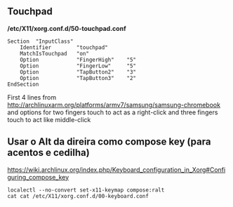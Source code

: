 
## Touchpad

**/etc/X11/xorg.conf.d/50-touchpad.conf**

```
Section  "InputClass"
    Identifier        "touchpad"
    MatchIsTouchpad   "on"
    Option            "FingerHigh"    "5"
    Option            "FingerLow"     "5"
    Option            "TapButton2"    "3"
    Option            "TapButton3"    "2"
EndSection
```

First 4 lines from http://archlinuxarm.org/platforms/armv7/samsung/samsung-chromebook and 
options for two fingers touch to act as a right-click and three fingers touch to act like middle-click

## Usar o Alt da direira como compose key (para acentos e cedilha)

https://wiki.archlinux.org/index.php/Keyboard_configuration_in_Xorg#Configuring_compose_key

```
localectl --no-convert set-x11-keymap compose:ralt
cat cat /etc/X11/xorg.conf.d/00-keyboard.conf
```
